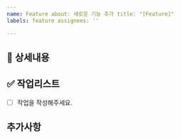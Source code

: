 ```yaml
---
name: Feature about: 새로운 기능 추가 title: "[Feature]"
labels: feature assignees: ''

---
```


## 🔨 상세내용

## ✅ 작업리스트

- [ ] 작업을 작성해주세요.

## 추가사항
